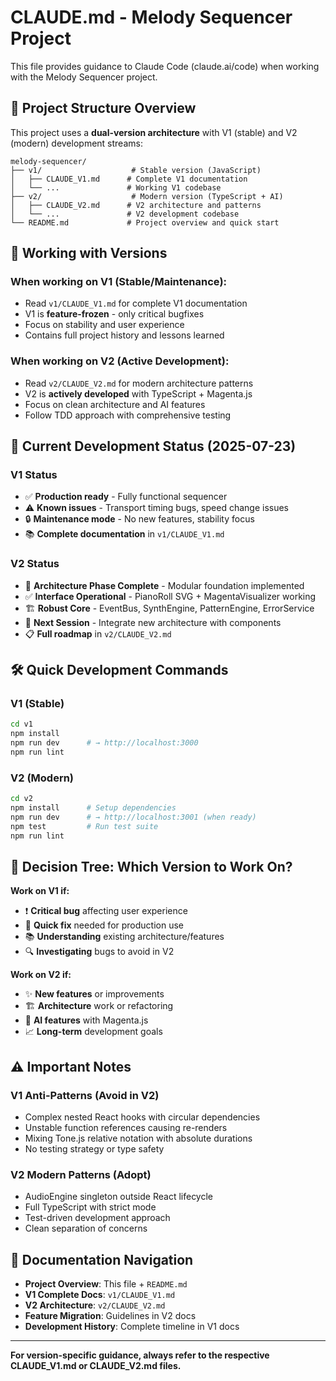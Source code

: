 # CLAUDE.md - Melody Sequencer Project

This file provides guidance to Claude Code (claude.ai/code) when working with the Melody Sequencer project.

## 🎯 Project Structure Overview

This project uses a **dual-version architecture** with V1 (stable) and V2 (modern) development streams:

```
melody-sequencer/
├── v1/                    # Stable version (JavaScript)
│   ├── CLAUDE_V1.md      # Complete V1 documentation
│   └── ...               # Working V1 codebase
├── v2/                    # Modern version (TypeScript + AI)  
│   ├── CLAUDE_V2.md      # V2 architecture and patterns
│   └── ...               # V2 development codebase
└── README.md             # Project overview and quick start
```

## 🚦 Working with Versions

### **When working on V1 (Stable/Maintenance):**
- Read `v1/CLAUDE_V1.md` for complete V1 documentation
- V1 is **feature-frozen** - only critical bugfixes
- Focus on stability and user experience
- Contains full project history and lessons learned

### **When working on V2 (Active Development):**
- Read `v2/CLAUDE_V2.md` for modern architecture patterns
- V2 is **actively developed** with TypeScript + Magenta.js
- Focus on clean architecture and AI features
- Follow TDD approach with comprehensive testing

## 🎵 Current Development Status (2025-07-23)

### V1 Status
- ✅ **Production ready** - Fully functional sequencer
- ⚠️ **Known issues** - Transport timing bugs, speed change issues
- 🔒 **Maintenance mode** - No new features, stability focus
- 📚 **Complete documentation** in `v1/CLAUDE_V1.md`

### V2 Status  
- 🎉 **Architecture Phase Complete** - Modular foundation implemented
- ✅ **Interface Operational** - PianoRoll SVG + MagentaVisualizer working
- 🏗️ **Robust Core** - EventBus, SynthEngine, PatternEngine, ErrorService
- 🎯 **Next Session** - Integrate new architecture with components
- 📋 **Full roadmap** in `v2/CLAUDE_V2.md`

## 🛠️ Quick Development Commands

### V1 (Stable)
```bash
cd v1
npm install
npm run dev      # → http://localhost:3000
npm run lint
```

### V2 (Modern)
```bash
cd v2
npm install      # Setup dependencies
npm run dev      # → http://localhost:3001 (when ready)
npm test         # Run test suite
npm run lint
```

## 🧭 Decision Tree: Which Version to Work On?

**Work on V1 if:**
- ❗ **Critical bug** affecting user experience
- 🔧 **Quick fix** needed for production use
- 📚 **Understanding** existing architecture/features
- 🔍 **Investigating** bugs to avoid in V2

**Work on V2 if:**
- ✨ **New features** or improvements
- 🏗️ **Architecture** work or refactoring
- 🤖 **AI features** with Magenta.js
- 📈 **Long-term** development goals

## ⚠️ Important Notes

### V1 Anti-Patterns (Avoid in V2)
- Complex nested React hooks with circular dependencies
- Unstable function references causing re-renders  
- Mixing Tone.js relative notation with absolute durations
- No testing strategy or type safety

### V2 Modern Patterns (Adopt)
- AudioEngine singleton outside React lifecycle
- Full TypeScript with strict mode
- Test-driven development approach
- Clean separation of concerns

## 📖 Documentation Navigation

- **Project Overview**: This file + `README.md`
- **V1 Complete Docs**: `v1/CLAUDE_V1.md`
- **V2 Architecture**: `v2/CLAUDE_V2.md`  
- **Feature Migration**: Guidelines in V2 docs
- **Development History**: Complete timeline in V1 docs

---

**For version-specific guidance, always refer to the respective CLAUDE_V1.md or CLAUDE_V2.md files.**